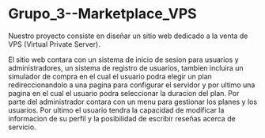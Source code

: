 # Grupo_3--Marketplace_VPS

Nuestro proyecto consiste en diseñar un sitio web dedicado a la venta de VPS (Virtual Private Server).

El sitio web contara con un sistema de inicio de sesion para usuarios y administradores, un sistema de registro de usuarios, tambien incluira un simulador de compra en el cual el usuario podra elegir un plan redireccionandolo a una pagina para configurar el servidor y por ultimo una pagina en el cual el usuario podra seleccionar la duracion del plan. Por parte del administrador contara con un menu para gestionar los planes y los usuarios. Por ultimo el usuario tendra la capacidad de modificar la informacion de su perfil y la posibilidad de escribir reseñas acerca de servicio.